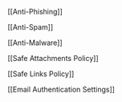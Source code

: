 [[Anti-Phishing]]

[[Anti-Spam]]

[[Anti-Malware]]

[[Safe Attachments Policy]]

[[Safe Links Policy]]

[[Email Authentication Settings]]



